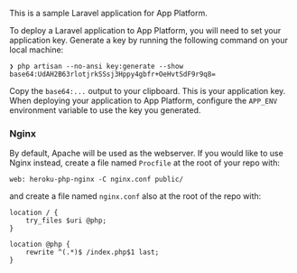 This is a sample Laravel application for App Platform.

To deploy a Laravel application to App Platform, you will need to set your application key. Generate a key by running the following command on your local machine:

```
❯ php artisan --no-ansi key:generate --show
base64:UdAH2B63rlotjrkSSsj3Hppy4gbfr+OeHvtSdF9r9q8=
```

Copy the `base64:...` output to your clipboard. This is your application key. When deploying your application to App Platform, configure the `APP_ENV` environment variable to use the key you generated.

### Nginx

By default, Apache will be used as the webserver. If you would like to use Nginx instead, create a file named `Procfile` at the root of your repo with:

```procfile
web: heroku-php-nginx -C nginx.conf public/
```

and create a file named `nginx.conf` also at the root of the repo with:

```nginx
location / {
    try_files $uri @php;
}

location @php {
    rewrite ^(.*)$ /index.php$1 last;
}
```

